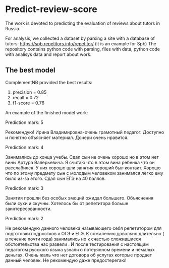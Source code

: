 # Predict-review-score
The work is devoted to predicting the evaluation of reviews about tutors in Russia.

For analysis, we collected a dataset by parsing a site with a database of tutors: https://spb.repetitors.info/repetitor/ (it is an example for Spb)
The repository contains python code with parsing, files with data, python code with analisys data and report about work.

## The best model

ComplementNB provided the best results:

1. precision = 0.85
2. recall = 0.72
3. f1-score = 0.76

An example of the finished model work:

Prediction mark: 5

Рекомендую! Ирина Владимировна-очень грамотный педагог. Доступно и понятно объясняет материал. Дочери очень нравится.

Prediction mark: 4

Занимались до конца учебы. Сдал сын не очень хорошо но в этом нет вины Артура Валерьевича. Я считаю что в этом вина ребенка что он расслабился. У них хорошо шли занятия хороший был контакт. Хорошо что по этому предмету сын с молодым человеком занимался легко ему было из-за этого. Сдал сын ЕГЭ на 40 баллов.

Prediction mark: 3

Занятия прошли без особых эмоций ожидал большего. Объяснения были сухи и скучны. Хотелось бы от репетитора больше заинтересованности.

Prediction mark: 2

Не рекомендую данного человека называющего себя репетитором для подготовки подростков к ОГЭ и ЕГЭ. К сожалению довольно длительно ( в течение почти года) занимались но к счастью сложившиеся обстоятельства нас развели . И после тестирования с настоящим педагогом русского языка узнали о потерянном времени и немалых деньгах. Очень жаль что нет договора об услугах которые продает данный человек. Не рекомендую даже предостерегаю!
